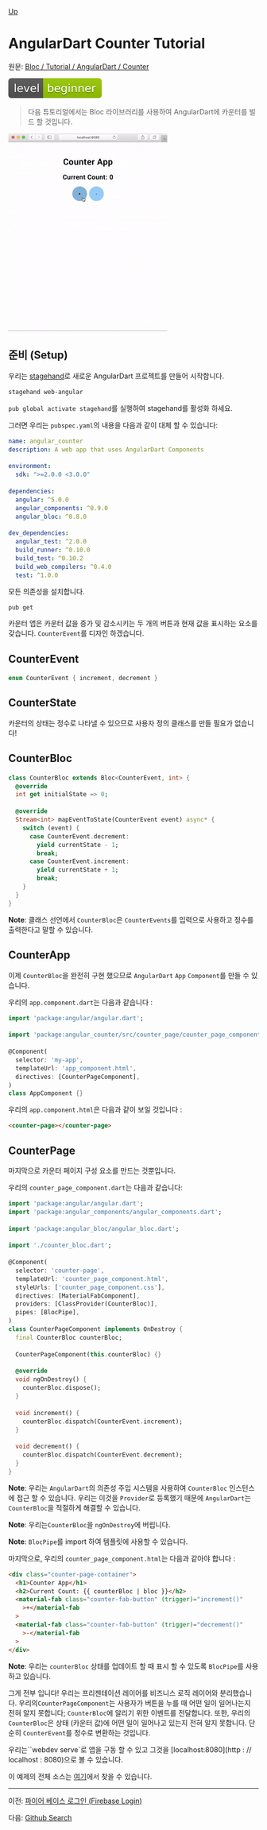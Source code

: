 [Up](./index.md)

# AngularDart Counter Tutorial

원문: [Bloc / Tutorial / AngularDart / Counter](https://felangel.github.io/bloc/#/angularcountertutorial)

![beginner](tutorials_angular_dart_counter.assets/level-beginner-green.svg)



> 다음 튜토리얼에서는 Bloc 라이브러리를 사용하여 AngularDart에 카운터를 빌드 할 것입니다.

![demo](tutorials_angular_dart_counter.assets/angular_counter.gif)

<p id = "setup"/>

## 준비 (Setup)

우리는 [stagehand](https://github.com/dart-lang/stagehand)로 새로운 AngularDart 프로젝트를 만들어 시작합니다.

```bash
stagehand web-angular
```

`pub global activate stagehand`를 실행하여 stagehand를 활성화 하세요.

그러면 우리는 `pubspec.yaml`의 내용을 다음과 같이 대체 할 수 있습니다:

```yaml
name: angular_counter
description: A web app that uses AngularDart Components

environment:
  sdk: ">=2.0.0 <3.0.0"

dependencies:
  angular: ^5.0.0
  angular_components: ^0.9.0
  angular_bloc: ^0.8.0

dev_dependencies:
  angular_test: ^2.0.0
  build_runner: ^0.10.0
  build_test: ^0.10.2
  build_web_compilers: ^0.4.0
  test: ^1.0.0
```

모든 의존성을 설치합니다.

```bash
pub get
```

카운터 앱은 카운터 값을 증가 및 감소시키는 두 개의 버튼과 현재 값을 표시하는 요소를 갖습니다. `CounterEvent`를 디자인 하겠습니다.

<p id = "counterevent"/>

## CounterEvent

```dart
enum CounterEvent { increment, decrement }
```

## CounterState

카운터의 상태는 정수로 나타낼 수 있으므로 사용자 정의 클래스를 만들 필요가 없습니다!

<p id = "counterbloc"/>

## CounterBloc

```dart
class CounterBloc extends Bloc<CounterEvent, int> {
  @override
  int get initialState => 0;

  @override
  Stream<int> mapEventToState(CounterEvent event) async* {
    switch (event) {
      case CounterEvent.decrement:
        yield currentState - 1;
        break;
      case CounterEvent.increment:
        yield currentState + 1;
        break;
    }
  }
}
```

**Note**: 클래스 선언에서 `CounterBloc`은 `CounterEvents`를 입력으로 사용하고 정수를 출력한다고 말할 수 있습니다.

<p id = "counterapp"/>

## CounterApp

이제 `CounterBloc`을 완전히 구현 했으므로 `AngularDart` `App` `Component`를 만들 수 있습니다.

우리의 `app.component.dart`는 다음과 같습니다 :

```dart
import 'package:angular/angular.dart';

import 'package:angular_counter/src/counter_page/counter_page_component.dart';

@Component(
  selector: 'my-app',
  templateUrl: 'app_component.html',
  directives: [CounterPageComponent],
)
class AppComponent {}
```

우리의 `app.component.html`은 다음과 같이 보일 것입니다 :

```html
<counter-page></counter-page>
```

<p id = "counterpage"/>

## CounterPage

마지막으로 카운터 페이지 구성 요소를 만드는 것뿐입니다.

우리의 `counter_page_component.dart`는 다음과 같습니다:

```dart
import 'package:angular/angular.dart';
import 'package:angular_components/angular_components.dart';

import 'package:angular_bloc/angular_bloc.dart';

import './counter_bloc.dart';

@Component(
  selector: 'counter-page',
  templateUrl: 'counter_page_component.html',
  styleUrls: ['counter_page_component.css'],
  directives: [MaterialFabComponent],
  providers: [ClassProvider(CounterBloc)],
  pipes: [BlocPipe],
)
class CounterPageComponent implements OnDestroy {
  final CounterBloc counterBloc;

  CounterPageComponent(this.counterBloc) {}

  @override
  void ngOnDestroy() {
    counterBloc.dispose();
  }

  void increment() {
    counterBloc.dispatch(CounterEvent.increment);
  }

  void decrement() {
    counterBloc.dispatch(CounterEvent.decrement);
  }
}
```

**Note**: 우리는 `AngularDart`의 의존성 주입 시스템을 사용하여 `CounterBloc` 인스턴스에 접근 할 수 있습니다. 우리는 이것을 `Provider`로 등록했기 때문에 `AngularDart`는 `CounterBloc`을 적절하게 해결할 수 있습니다.

**Note**: 우리는`CounterBloc`을 `ngOnDestroy`에 버립니다.

**Note**: `BlocPipe`를 import 하여 템플릿에 사용할 수 있습니다.

마지막으로, 우리의 `counter_page_component.html`는 다음과 같아야 합니다 :

```html
<div class="counter-page-container">
  <h1>Counter App</h1>
  <h2>Current Count: {{ counterBloc | bloc }}</h2>
  <material-fab class="counter-fab-button" (trigger)="increment()"
    >+</material-fab
  >
  <material-fab class="counter-fab-button" (trigger)="decrement()"
    >-</material-fab
  >
</div>
```

**Note**: 우리는 `counterBloc` 상태를 업데이트 할 때 표시 할 수 있도록 `BlocPipe`를 사용하고 있습니다.

그게 전부 입니다! 우리는 프리젠테이션 레이어를 비즈니스 로직 레이어와 분리했습니다. 우리의`CounterPageComponent`는 사용자가 버튼을 누를 때 어떤 일이 일어나는지 전혀 알지 못합니다; `CounterBloc`에 알리기 위한 이벤트를 전달합니다. 또한, 우리의 `CounterBloc`은 상태 (카운터 값)에 어떤 일이 일어나고 있는지 전혀 알지 못합니다. 단순히 `CounterEvent`를 정수로 변환하는 것입니다.

우리는``webdev serve`로 앱을 구동 할 수 있고 그것을 [localhost:8080](http : // localhost : 8080)으로 볼 수 있습니다.

이 예제의 전체 소스는 [여기](https://github.com/felangel/Bloc/tree/master/examples/angular_counter)에서 찾을 수 있습니다.

---

이전: [파이어 베이스 로그인 (Firebase Login)](tutorials_flutter_firebase_login.md)

다음: [Github Search](tutorials_flutter_plus_angular_dart_github_search.md)
